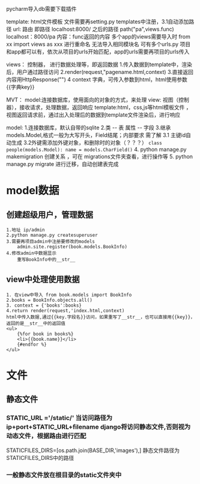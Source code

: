 pycharm导入db需要下载插件

template: 
	html文件模板
	文件需要再setting.py  templates中注册，3.1自动添加路径
url: 
	路由 即路径 localhost:8000/  之后的路径
	path("pa",views.func)
	localhost：8000/pa  内容：func返回的内容
	多个app的views需要导入时
	from xx import views as xxx 进行重命名
	无法导入相同模块名
	可有多个urls.py  项目和app都可以有，依次从项目的urls开始匹配，app的urls需要再项目的urls传入

views： 
	控制器， 进行数据处理等，即返回数据
	1.传入数据到template中，渲染后，用户通过路径访问
	2.render(request,"pagename.html,context)
	3.直接返回内容用HttpResponse("")
	4 context 字典，可传入参数到html，html使用参数 {{字典key}}
	
	
MVT：
	model:连接数据库，使用面向的对象的方式，来处理
	view: 视图（控制器），接收请求，处理数据，返回响应
	template:html，css,js等html模板文件	 ，视图返回请求前，通过出入处理后的数据到template文件渲染后，进行响应


model:
	1.连接数据库，默认自带的sqlite
	2.类 -- 表  属性 -- 字段
	3.继承models.Model,格式一般为大写开头，Field结尾；内部要求 需了解
		3.1 主键id自动生成 
		3.2外键需添加外键对象，和删除时的对象（？？？）
	```
	class people(models.Model):
		name = models.CharField()
	```
	4. python manage.py makemigration 创建关系 ，可在 migrations文件夹查看，进行操作等
	5. python manage.py migrate 进行迁移，自动创建表完成
	
	
# model数据	
## 创建超级用户，管理数据
	1.地址 ip/admin
	2.python manage.py createsuperuser
	3.需要再项目admin中注册要修改的models
		admin.site.register(book.models.BookInfo)
	4.修改admin中数据显示
		重写BookInfo中的__str__
## view中处理使用数据
	1. 在view中导入 from book.models import BookInfo
	2.books = BookInfo.objects.all()
	3. context = {'books':books}
	4.return render(request,'index.html,context)
	html中传入数据,通过{{key.字段名}}访问，如果重写了__str__，也可以直接用{{key}}，返回的是__str__中的返回值
	<ul>
		{%for book in books%}
		<li>{{book.name}}</li>
		{#endfor %}
	</ul>
# 文件
## 静态文件
### STATIC_URL ='/static/' 当访问路径为ip+port+STATIC_URL+filename django将访问静态文件,否则视为动态文件，根据路由进行匹配
STATICFILES_DIRS=[os.path.join(BASE_DIR,'images'),] 静态文件路径为STATICFILES_DIRS中的路径
### 一般静态文件放在根目录的static文件夹中
